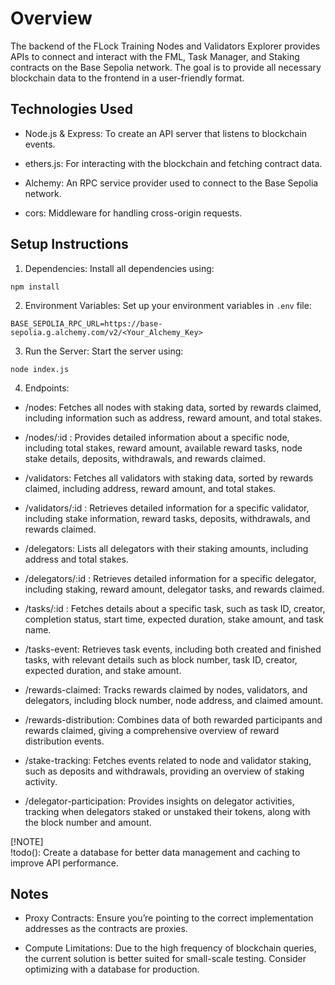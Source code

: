 # Overview

The backend of the FLock Training Nodes and Validators Explorer provides APIs to connect and interact with the FML, Task Manager, and Staking contracts on the Base Sepolia network. The goal is to provide all necessary blockchain data to the frontend in a user-friendly format.

##  Technologies Used

- Node.js & Express: To create an API server that listens to blockchain events.

- ethers.js: For interacting with the blockchain and fetching contract data.

- Alchemy: An RPC service provider used to connect to the Base Sepolia network.

- cors: Middleware for handling cross-origin requests.

## Setup Instructions

1. Dependencies: Install all dependencies using:

`npm install`

2. Environment Variables: Set up your environment variables in `.env` file:

```
BASE_SEPOLIA_RPC_URL=https://base-sepolia.g.alchemy.com/v2/<Your_Alchemy_Key>
```

3. Run the Server: Start the server using:

`node index.js`

4. Endpoints:

- /nodes: Fetches all nodes with staking data, sorted by rewards claimed, including information such as address, reward amount, and total stakes.

- /nodes/:id : Provides detailed information about a specific node, including total stakes, reward amount, available reward tasks, node stake details, deposits, withdrawals, and rewards claimed.

- /validators: Fetches all validators with staking data, sorted by rewards claimed, including address, reward amount, and total stakes.

- /validators/:id : Retrieves detailed information for a specific validator, including stake information, reward tasks, deposits, withdrawals, and rewards claimed.

- /delegators: Lists all delegators with their staking amounts, including address and total stakes.

- /delegators/:id : Retrieves detailed information for a specific delegator, including staking, reward amount, delegator tasks, and rewards claimed.

- /tasks/:id : Fetches details about a specific task, such as task ID, creator, completion status, start time, expected duration, stake amount, and task name.

- /tasks-event: Retrieves task events, including both created and finished tasks, with relevant details such as block number, task ID, creator, expected duration, and stake amount.

- /rewards-claimed: Tracks rewards claimed by nodes, validators, and delegators, including block number, node address, and claimed amount.

- /rewards-distribution: Combines data of both rewarded participants and rewards claimed, giving a comprehensive overview of reward distribution events.

- /stake-tracking: Fetches events related to node and validator staking, such as deposits and withdrawals, providing an overview of staking activity.

- /delegator-participation: Provides insights on delegator activities, tracking when delegators staked or unstaked their tokens, along with the block number and amount.

[!NOTE]  
!todo(): Create a database for better data management and caching to improve API performance.

## Notes

- Proxy Contracts: Ensure you’re pointing to the correct implementation addresses as the contracts are proxies.

- Compute Limitations: Due to the high frequency of blockchain queries, the current solution is better suited for small-scale testing. Consider optimizing with a database for production.